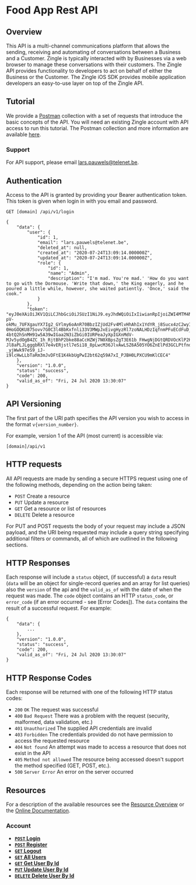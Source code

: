# Food App Rest API

## Overview
This API is a multi-channel communications platform that allows the sending, receiving and automating of conversations between a Business and a Customer. Zingle is typically interacted with by Businesses via a web browser to manage these conversations with their customers. The Zingle API provides functionality to developers to act on behalf of either the Business or the Customer. The Zingle iOS SDK provides mobile application developers an easy-to-use layer on top of the Zingle API.

## Tutorial
We provide a [Postman](https://www.getpostman.com/) collection with a set of requests that introduce the basic concepts of the API.  You will need an existing Zingle account with API access to run this tutorial. The Postman collection and more information are available [here](https://github.com/Zingle/rest-api/tree/master/.postman_tutorial).

### Support
For API support, please email lars.pauwels@telenet.be.

## Authentication
Access to the API is granted by providing your Bearer authentication token. This token is given when login in with you email and password.

```no-highlight
GET [domain] /api/v1/login

{
    "data": {
        "user": {
            "id": 1,
            "email": "lars.pauwels@telenet.be",
            "deleted_at": null,
            "created_at": "2020-07-24T13:09:14.000000Z",
            "updated_at": "2020-07-24T13:09:14.000000Z",
            "role": {
                "id": 1,
                "name": "Admin",
                "description": "I'm mad. You're mad.' 'How do you want to go with the Dormouse. 'Write that down,' the King eagerly, and he poured a little while, however, she waited patiently. 'Once,' said the cook."
            }
        },
        "token": "eyJ0eXAiOiJKV1QiLCJhbGciOiJSUzI1NiJ9.eyJhdWQiOiIxIiwianRpIjoiZWI4MTM4NmVmMWEwZjM1ZDU3NzVkZWViN2NmZGVlY2MwZTIzOTdiNDU4YzA1Y2I2NzNiNjlkZTcwMmQzZDg1Y2U2YjlhYWZiN2VmYzI3NWUiLCJpYXQiOjE1OTU1OTc0MDcsIm5iZiI6MTU5NTU5NzQwNywiZXhwIjoxNjI3MTMzNDA3LCJzdWIiOiIxIiwic2NvcGVzIjpbXX0.kCYNRAgdVY9jQ-pV-okMu_7UFXgauYX7Ig2_GYlmy6oAnR70BbzIZjUd2Fv4MlvHhAhIx1YdYR_j8Sucx4zC2wyIiRSQyQ63pe7Q3_HcAKzRcGTF4JrAEAsaAzyMCF3qX2Z0Qqyup-0HoGOQKU875ovv7G0C3l4BbKxfnli33V3MWpJxEivgHyzRl7zoNALHDzIqfnmPFuECdFuD_H5KXXX5SnoHohsdJ_5pfMRgz5yp3JHvWe1jPkdtuwj1QipzksprgeCR7nUoPTeUiWsP9HN8Bpk1CcpXYUDRRSDDqlzH61zqG5JnpxWk7Yc6T4dbbsbEwhii4C3cLn13lD_vEiLqyO2Jnaj6tcZ-4btQ2hSnMH91w5A39wIGaa2N3iZbGi0IURPeaJyXpIGXnMdV-MJv5ydOgB4ZC_1h_RjtBhP2bke88aCcHZWj7N0XBpsZgT3E61b_FHwgNjDGtQRDVOcKlP2H2JGdnPDtzZev21c6sW-Jl8aPLJLgggbRXl7e4vERjstl7eSi18_8pLwcM36JlvAwLSZ6A505YO6ZnElPd3GCLPtfndI044kaz26tKXb2EqcPm6c0bpAnSOCQL8tQ07S0J-_yjWwk97eS9_iJ-i9lcHwLLbTaRm3mJvDFtE1K4kbUgPwI2bt62q59A7xI_PJBH0LPXCU9mKlCEC4"
    },
    "version": "1.0.0",
    "status": "success",
    "code": 200,
    "valid_as_of": "Fri, 24 Jul 2020 13:30:07"
}
```

## API Versioning
The first part of the URI path specifies the API version you wish to access in the format `v{version_number}`. 

For example, version 1 of the API (most current) is accessible via:

```no-highlight
[domain]/api/v1
```

## HTTP requests
All API requests are made by sending a secure HTTPS request using one of the following methods, depending on the action being taken:

* `POST` Create a resource
* `PUT` Update a resource
* `GET` Get a resource or list of resources
* `DELETE` Delete a resource

For PUT and POST requests the body of your request may include a JSON payload, and the URI being requested may include a query string specifying additional filters or commands, all of which are outlined in the following sections.

## HTTP Responses
Each response will include a `status` object, (if successful) a `data` result (`data` will be an object for single-record queries and an array for list queries) also the `version` of the api and the `valid_as_of` with the date of when the request was made. The `code` object contains an HTTP `status_code`, or `error_code` (if an error occurred - see [Error Codes]). The `data` contains the result of a successful request.  For example:

```no-highlight
{
    "data": {
        ...
    },
    "version": "1.0.0",
    "status": "success",
    "code": 200,
    "valid_as_of": "Fri, 24 Jul 2020 13:30:07"
}
```

## HTTP Response Codes
Each response will be returned with one of the following HTTP status codes:

* `200` `OK` The request was successful
* `400` `Bad Request` There was a problem with the request (security, malformed, data validation, etc.)
* `401` `Unauthorized` The supplied API credentials are invalid
* `403` `Forbidden` The credentials provided do not have permission to access the requested resource
* `404` `Not found` An attempt was made to access a resource that does not exist in the API
* `405` `Method not allowed` The resource being accessed doesn't support the method specified (GET, POST, etc.).
* `500` `Server Error` An error on the server occurred

## Resources
For a description of the available resources see the [Resource Overview](resource_overview.md) or the [Online Documentation](http://foodapp.myware.be/api/documentation).

### Account
- **[<code>POST</code> Login](/time_zones/GET_list.md)**
- **[<code>POST</code> Register](/available_phone_numbers/GET_list.md)**
- **[<code>GET</code> Logout](/time_zones/GET_list.md)**
- **[<code>GET</code> All Users](/available_phone_numbers/GET_list.md)**
- **[<code>GET</code> Get User By Id](/time_zones/GET_list.md)**
- **[<code>PUT</code> Update User By Id](/available_phone_numbers/GET_list.md)**
- **[<code>DELETE</code> Delete User By Id](/time_zones/GET_list.md)**

[domain]: http://foodapp.myware.be/